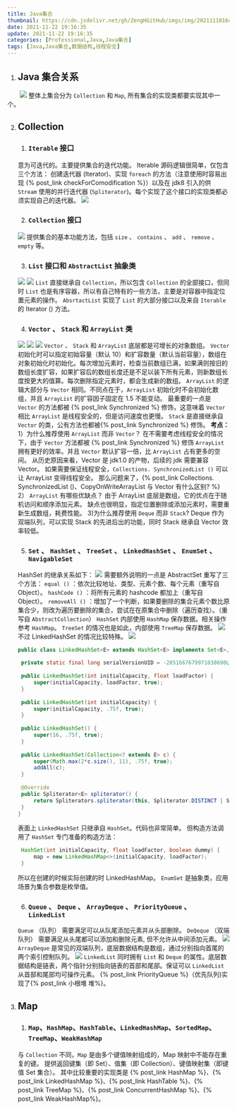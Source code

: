 ```yaml
---
title: Java集合
thumbnail: https://cdn.jsdelivr.net/gh/ZengHGitHub/imgs/img/202111101642332.png
date: 2021-11-22 19:16:35
update: 2021-11-22 19:16:35
categories: [Professional,Java,Java集合]
tags: [Java,Java集合,数据结构,线程安全]
---
```


1. ## **Java 集合关系**

　　![](https://cdn.jsdelivr.net/gh/ZengHGitHub/imgs/img/202111101642332.png)
整体上集合分为 `Collection` 和 `Map`, 所有集合的实现类都要实现其中一个。

<!-- more -->

2. ## Collection

   1. ### `Iterable` 接口

   意为可迭代的。主要提供集合的迭代功能。
   Iterable 源码逻辑很简单，仅包含三个方法：
   创建迭代器 (Iterator)、实现 `foreach` 的方法（注意使用时容易出现 {% post_link checkForComodification %}）以及在 jdk8 引入的供 `Stream` 使用的并行迭代器 (`Spliterator`)。每个实现了这个接口的实现类都必须实现自己的迭代器。
   ![](https://cdn.jsdelivr.net/gh/ZengHGitHub/imgs/img/202111101704427.png)

   2. ### `Collection` 接口

   ![](https://cdn.jsdelivr.net/gh/ZengHGitHub/imgs/img/202111101815140.png)
   提供集合的基本功能方法，包括 `size` 、 `contains` 、 `add` 、 `remove` 、 `empty` 等。

   3. ### `List` 接口和 `AbstractList` 抽象类

   ![](https://cdn.jsdelivr.net/gh/ZengHGitHub/imgs/img/202111101820693.png)   ![](https://cdn.jsdelivr.net/gh/ZengHGitHub/imgs/img/202111101821048.png)
   `List` 直接继承自 `Collection`，所以包含 `Collection` 的全部接口，但同时 `List` 也是有序容器，所以有自己特有的一些方法，主要是对容器中指定位置元素的操作。
   `AbsrtactList` 实现了 `List` 的大部分接口以及来自 `Iterable` 的 Iterator () 方法。

   4. ### `Vector` 、 `Stack` 和 `ArrayList` 类

   ![](https://cdn.jsdelivr.net/gh/ZengHGitHub/imgs/img/202111101829343.png)
   ![](https://cdn.jsdelivr.net/gh/ZengHGitHub/imgs/img/202111101846281.png)
   ![](https://cdn.jsdelivr.net/gh/ZengHGitHub/imgs/img/202111101847412.png)
   `Vector` 、 `Stack` 和 `ArrayList` 底层都是可增长的对象数组。
   `Vector` 初始化时可以指定初始容量（默认 10）和扩容数量（默认当前容量），数组在对象初始化时初始化。每次增加元素时，检查当前数组已满，如果满则按旧的数组长度扩容，如果扩容后的数组长度还是不足以装下所有元素，则新数组长度按更大的值算。每次删除指定元素时，都会生成新的数组。
   `ArrayList` 的逻辑大部分与 `Vector` 相同。不同点在于，`ArrayList` 初始化时不会初始化数组，并且 `ArrayList` 的扩容因子固定在 1.5 不能变动。
   最重要的一点是 `Vector` 的方法都被  {% post_link Synchronized %} 修饰，这意味着 `Vector` 相比 `ArrayList` 是线程安全的，但是访问速度也更慢。    `Stack` 是直接继承自 `Vector` 的类，公有方法也都被{% post_link Synchronized %} 修饰。
   **考点：**
   1）为什么推荐使用 `ArrayList` 而非 `Vector`？
   在不需要考虑线程安全的情况下，由于 `Vector` 方法都被 {% post_link Synchronized %} 修饰 `ArrayList` 拥有更好的效率。并且 `Vector` 默认扩容一倍，比 `ArrayList` 占有更多的空间。
   从历史原因来看，Vector 是 jdk1.0 的产物，后续的 jdk 需要兼容 Vector。
   如果需要保证线程安全，`Collections. SynchronizedList ()` 可以让 ArrayList 变得线程安全。
   那么问题来了，{% post_link Collections. SynchronizedList ()、CopyOnWriteArrayList 与 Vector 有什么区别?  %}
   2） `ArrayList` 有哪些优缺点？
    由于 ArrayList 底层是数组，它的优点在于随机访问和顺序添加元素。
    缺点也很明显，指定位置删除或添加元素时，需要重新生成数组，耗费性能。
   3)为什么推荐使用 `Deque` 而非 `Stack`?
    Deque 作为双端队列，可以实现 Stack 的先进后出的功能，同时 Stack 继承自 Vector 效率较低。

   5. ### `Set` 、 `HashSet` 、 `TreeSet` 、 `LinkedHashSet` 、 `EnumSet` 、 `NavigableSet`

   HashSet 的继承关系如下：
   ![](https://cdn.jsdelivr.net/gh/ZengHGitHub/imgs/img/202111120056130.png)
   需要额外说明的一点是 AbstractSet 重写了三个方法：
   `equal ()` ：依次比较地址、类型、元素个数、每个元素（重写自 Object）。
   `hashCode ()` ：将所有元素的 hashcode 都加上（重写自 Object）。
   `removeAll ()` ：增加了一个判断，如果要删除的集合元素个数比原集合少，则改为遍历要删除的集合，尝试在在原集合中删除（遍历查找）。（重写自 `AbstractCollection`）
   `HashSet` 内部使用 `HashMap` 保存数据。相关操作参考 `HashMap`。
   `TreeSet` 的情况也是如此，内部使用 `TreeMap` 保存数据。
   ![](https://cdn.jsdelivr.net/gh/ZengHGitHub/imgs/img/202111120324902.png)
   不过 LinkedHashSet 的情况比较特殊。
   ![](https://cdn.jsdelivr.net/gh/ZengHGitHub/imgs/img/202111120147008.png)

   ```Java
   public class LinkedHashSet<E> extends HashSet<E> implements Set<E>, Cloneable, java.io.Serializable {  
     
    private static final long serialVersionUID = -2851667679971038690L;  
     
    public LinkedHashSet(int initialCapacity, float loadFactor) {  
    	super(initialCapacity, loadFactor, true);  
    }  
     
    public LinkedHashSet(int initialCapacity) {  
    	super(initialCapacity, .75f, true);  
    }  
     
    public LinkedHashSet() {  
    	super(16, .75f, true);  
    }  
    
    public LinkedHashSet(Collection<? extends E> c) {  
    	super(Math.max(2*c.size(), 11), .75f, true);  
    	addAll(c);  
    }  
     
    @Override  
    public Spliterator<E> spliterator() {  
    	return Spliterators.spliterator(this, Spliterator.DISTINCT | Spliterator.ORDERED);  
    }  
   }
   ```

   表面上 `LinkedHashSet` 只继承自 `HashSet`。代码也非常简单。
   但构造方法调用了 `HashSet` 专门准备的构造方法：

   ```Java
    HashSet(int initialCapacity, float loadFactor, boolean dummy) { 
    	map = new LinkedHashMap<>(initialCapacity, loadFactor);  
    }
   ```

   所以在创建的时候实际创建的时 LinkedHashMap。
   `EnumSet` 是抽象类，应用场景为集合参数是枚举值。

   6. ### `Queue` 、 `Deque` 、 `ArrayDeque` 、 `PriorityQueue` 、 `LinkedList`

   `Queue` （队列） 需要满足可以从队尾添加元素并从头部删除。
   `DeQeque` （双端队列） 需要满足从头尾都可以添加和删除元素, 但不允许从中间添加元素。
   ![](https://cdn.jsdelivr.net/gh/ZengHGitHub/imgs/img/202111120214663.png)
   `ArrayDeque` 是常见的双端队列，底层数据结构是数组，通过分别指向首尾的两个索引控制队列。
   ![](https://cdn.jsdelivr.net/gh/ZengHGitHub/imgs/img/202111120312032.png)
   `LinkedList` 同时拥有 `List` 和 `Deque` 的属性。底层数据结构是链表，两个指针分别指向链表的首部和尾部。保证可以 `LinkedList` 从首部和尾部均可操作元素。
   {% post_link PriorityQueue %}（优先队列)实现了{% post_link 小根堆 堆%}。

3. ## Map

   1. ### `Map`、`HashMap`、`HashTable`、`LinkedHashMap`、`SortedMap`、`TreeMap`、`WeakHashMap`

   与 `Collection` 不同，`Map` 是由多个键值映射组成的，Map 映射中不能存在重复的键。
   提供返回键集（即 Set）、值集（即 Collection）、键值映射集（即键值 Set 集合）。
   其中比较重要的实现类是 {% post_link HashMap %}、{% post_link LinkedHashMap %}、{% post_link HashTable %}、{% post_link TreeMap %}、{% post_link ConcurrentHashMap %}、{% post_link WeakHashMap%}。

